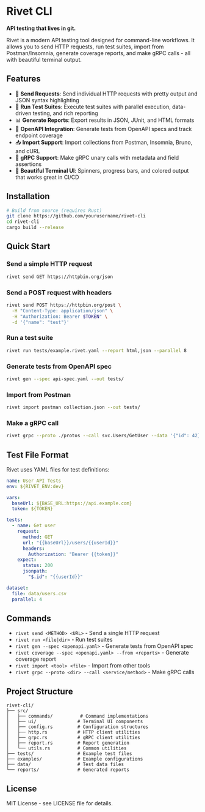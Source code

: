 # Rivet CLI

**API testing that lives in git.**

Rivet is a modern API testing tool designed for command-line workflows. It allows you to send HTTP requests, run test suites, import from Postman/Insomnia, generate coverage reports, and make gRPC calls - all with beautiful terminal output.

## Features

- 🚀 **Send Requests**: Send individual HTTP requests with pretty output and JSON syntax highlighting
- 🧪 **Run Test Suites**: Execute test suites with parallel execution, data-driven testing, and rich reporting
- 📊 **Generate Reports**: Export results in JSON, JUnit, and HTML formats
- 📝 **OpenAPI Integration**: Generate tests from OpenAPI specs and track endpoint coverage
- 📥 **Import Support**: Import collections from Postman, Insomnia, Bruno, and cURL
- 🔗 **gRPC Support**: Make gRPC unary calls with metadata and field assertions
- 🎨 **Beautiful Terminal UI**: Spinners, progress bars, and colored output that works great in CI/CD

## Installation

```bash
# Build from source (requires Rust)
git clone https://github.com/yourusername/rivet-cli
cd rivet-cli
cargo build --release
```

## Quick Start

### Send a simple HTTP request

```bash
rivet send GET https://httpbin.org/json
```

### Send a POST request with headers

```bash
rivet send POST https://httpbin.org/post \
  -H "Content-Type: application/json" \
  -H "Authorization: Bearer $TOKEN" \
  -d '{"name": "test"}'
```

### Run a test suite

```bash
rivet run tests/example.rivet.yaml --report html,json --parallel 8
```

### Generate tests from OpenAPI spec

```bash
rivet gen --spec api-spec.yaml --out tests/
```

### Import from Postman

```bash
rivet import postman collection.json --out tests/
```

### Make a gRPC call

```bash
rivet grpc --proto ./protos --call svc.Users/GetUser --data '{"id": 42}'
```

## Test File Format

Rivet uses YAML files for test definitions:

```yaml
name: User API Tests
env: ${RIVET_ENV:dev}

vars:
  baseUrl: ${BASE_URL:https://api.example.com}
  token: ${TOKEN}

tests:
  - name: Get user
    request:
      method: GET
      url: "{{baseUrl}}/users/{{userId}}"
      headers:
        Authorization: "Bearer {{token}}"
    expect:
      status: 200
      jsonpath:
        "$.id": "{{userId}}"

dataset:
  file: data/users.csv
  parallel: 4
```

## Commands

- `rivet send <METHOD> <URL>` - Send a single HTTP request
- `rivet run <file|dir>` - Run test suites
- `rivet gen --spec <openapi.yaml>` - Generate tests from OpenAPI spec
- `rivet coverage --spec <openapi.yaml> --from <reports>` - Generate coverage report
- `rivet import <tool> <file>` - Import from other tools
- `rivet grpc --proto <dir> --call <service/method>` - Make gRPC calls

## Project Structure

```
rivet-cli/
├── src/
│   ├── commands/          # Command implementations
│   ├── ui/               # Terminal UI components
│   ├── config.rs         # Configuration structures
│   ├── http.rs           # HTTP client utilities
│   ├── grpc.rs           # gRPC client utilities
│   ├── report.rs         # Report generation
│   └── utils.rs          # Common utilities
├── tests/                # Example test files
├── examples/             # Example configurations
├── data/                 # Test data files
└── reports/              # Generated reports
```

## License

MIT License - see LICENSE file for details.